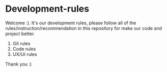 # Development-rules

Welcome :). It's our development rules, please follow all of the rules/instruction/recommendation in this repository for make our code and project better.

1. Git rules
2. Code rules
3. UX/UI rules

Thank you :)